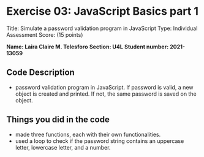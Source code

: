 # Exercise 03: JavaScript Basics part 1

Title: Simulate a password validation program in JavaScript
Type: Individual Assessment
Score: (15 points)

**Name: Laira Claire M. Telesforo**
**Section: U4L**
**Student number: 2021-13059**

## Code Description 
- password validation program in JavaScript. If password is valid, a new object is created and printed. If not, the same password is saved on the object.

## Things you did in the code
- made three functions, each with their own functionalities.
- used a loop to check if the password string contains an uppercase letter, lowercase letter, and a number.


